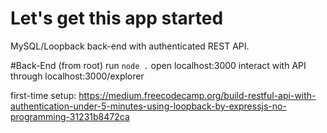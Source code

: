 # Let's get this app started
MySQL/Loopback back-end with authenticated REST API.

#Back-End (from root)
run `node .`
open localhost:3000
interact with API through localhost:3000/explorer

first-time setup:
https://medium.freecodecamp.org/build-restful-api-with-authentication-under-5-minutes-using-loopback-by-expressjs-no-programming-31231b8472ca
